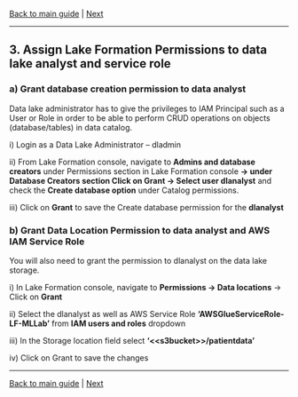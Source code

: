 [Back to main guide](../README.md) | [Next](activity4.md)
___

## 3. Assign Lake Formation Permissions to data lake analyst and service role

### a) Grant database creation permission to data analyst

Data lake administrator has to give the privileges to IAM Principal such as a User or Role in order to be able to perform CRUD operations on objects (database/tables) in data catalog.

i) Login as a Data Lake Administrator – dladmin

ii) From Lake Formation console, navigate to **Admins and database creators** under Permissions section in Lake Formation console **→ under Database Creators section Click on Grant 
→ Select user dlanalyst** and check the **Create database option** under Catalog permissions.

iii) Click on **Grant** to save the Create database permission for the **dlanalyst**


### b) Grant Data Location Permission to data analyst and AWS IAM Service Role

You will also need to grant the permission to dlanalyst on the data lake storage.

i) In Lake Formation console, navigate to **Permissions → Data locations** → Click on **Grant**

ii) Select the dlanalyst as well as AWS Service Role **‘AWSGlueServiceRole-LF-MLLab’** from **IAM users and roles** dropdown

iii) In the Storage location field select **‘\<<s3bucket\>>/patientdata’**

iv) Click on Grant to save the changes


___

[Back to main guide](../README.md) | [Next](activity4.md)

